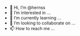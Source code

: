 - 👋 Hi, I’m @hernss
- 👀 I’m interested in ...
- 🌱 I’m currently learning ...
- 💞️ I’m looking to collaborate on ...
- 📫 How to reach me ...

<!---
hernss/hernss is a ✨ special ✨ repository because its `README.md` (this file) appears on your GitHub profile.
You can click the Preview link to take a look at your changes.
--->
